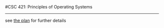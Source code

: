 #CSC 421: Principles of Operating Systems

---

see [the plan](https://github.com/royhowie/operating-system/blob/master/plan.txt) for further details
